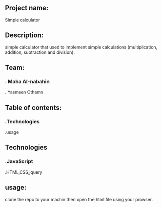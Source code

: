 ## Project name:
 Simple calculator

## Description:
simple calculator that used to implement simple calculations (multiplication, addition, subtraction and division). 

## Team:
### . Maha Al-nabahin
. Yasmeen Othamn

## Table of contents:
### .Technologies
.usage

## Technologies
### .JavaScript
.HTML,CSS,jquery

## usage:
clone the repo to your machin then open the html file using your prowser.
